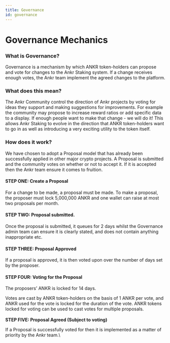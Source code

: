 ```yaml
---
title: Governance
id: governance
---
```


# Governance Mechanics

### What is Governance?

Governance is a mechanism by which ANKR token-holders can propose and vote for changes to the Ankr Staking system. If a change receives enough votes, the Ankr team implement the agreed changes to the platform.

### What does this mean?

The Ankr Community control the direction of Ankr projects by voting for ideas they support and making suggestions for improvements. For example the community may propose to increase reward ratios or add specific data to a display. If enough people want to make that change  - we will do it! This allows Ankr Staking to evolve in the direction that ANKR token-holders want to go in as well as introducing a very exciting utility to the token itself.

### How does it work?

We have chosen to adopt a Proposal model that has already been successfully applied in other major crypto projects. A Proposal is submitted and the community votes on whether or not to accept it. If it is accepted then the Ankr team ensure it comes to fruition.&#x20;

#### STEP ONE: Create a Proposal

For a change to be made, a proposal must be made. To make a proposal, the proposer must lock 5,000,000 ANKR and one wallet can raise at most two proposals per month.

#### STEP TWO: Proposal submitted.

Once the proposal is submitted, it queues for 2 days whilst the Governance admin team can ensure it is clearly stated, and does not contain anything inappropriate etc.

#### STEP THREE: Proposal Approved

If a proposal is approved, it is then voted upon over the number of days set by the proposer.

#### STEP FOUR: Voting for the Proposal

The proposers’ ANKR is locked for 14 days.&#x20;

Votes are cast by ANKR token-holders on the basis of 1 ANKR per vote, and ANKR used for the vote is locked for the duration of the vote. ANKR tokens locked for voting can be used to cast votes for multiple proposals.\
\
**STEP FIVE: Proposal Agreed (Subject to voting)**

If a Proposal is successfully voted for then it is implemented as a matter of priority by the Ankr team.\
